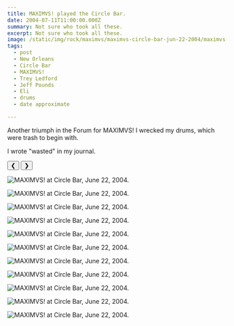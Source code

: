 ```yaml
---
title: MAXIMVS! played the Circle Bar.
date: 2004-07-11T11:00:00.000Z
summary: Not sure who took all these.
excerpt: Not sure who took all these.
image: /static/img/rock/maximvs/maximvs-circle-bar-jun-22-2004/maximvs-allthree-jun-22-2004.jpg
tags:
  - post 
  - New Orleans
  - Circle Bar
  - MAXIMVS!
  - Trey Ledford
  - Jeff Pounds
  - Eli 
  - drums
  - date approximate

---
```


Another triumph in the Forum for MAXIMVS! I wrecked my drums, which were trash to begin with.

I wrote "wasted" in my journal.

<div id="viewport">
    <button id="buttonPrevious">&#10094;</button>
    <button id="buttonNext">&#10095;</button>

![MAXIMVS! at Circle Bar, June 22, 2004.](/static/img/rock/maximvs/maximvs-circle-bar-jun-22-2004/maximvs-csbhoursign-jun-22-2004.jpg "MAXIMVS! at Circle Bar, June 22, 2004.")

![MAXIMVS! at Circle Bar, June 22, 2004.](/static/img/rock/maximvs/maximvs-circle-bar-jun-22-2004/maximvs-allthree-jun-22-2004.jpg "MAXIMVS! at Circle Bar, June 22, 2004.")

![MAXIMVS! at Circle Bar, June 22, 2004.](/static/img/rock/maximvs/maximvs-circle-bar-jun-22-2004/maximvs-andruntre-jun-22-2004.jpg "MAXIMVS! at Circle Bar, June 22, 2004.")

![MAXIMVS! at Circle Bar, June 22, 2004.](/static/img/rock/maximvs/maximvs-circle-bar-jun-22-2004/maximvs-armpit-jun-22-2004.jpg "MAXIMVS! at Circle Bar, June 22, 2004.")

![MAXIMVS! at Circle Bar, June 22, 2004.](/static/img/rock/maximvs/maximvs-circle-bar-jun-22-2004/maximvs-cash-jun-22-2004.jpg "MAXIMVS! at Circle Bar, June 22, 2004.")

![MAXIMVS! at Circle Bar, June 22, 2004.](/static/img/rock/maximvs/maximvs-circle-bar-jun-22-2004/maximvs-dandt-jun-22-2004.jpg "MAXIMVS! at Circle Bar, June 22, 2004.")

![MAXIMVS! at Circle Bar, June 22, 2004.](/static/img/rock/maximvs/maximvs-circle-bar-jun-22-2004/maximvs-elinme-jun-22-2004.jpg "MAXIMVS! at Circle Bar, June 22, 2004.")

![MAXIMVS! at Circle Bar, June 22, 2004.](/static/img/rock/maximvs/aximvs-circle-bar-jun-22-2004/maximvs-jeffvert500-jun-22-2004.jpg "MAXIMVS! at Circle Bar, June 22, 2004.")

![MAXIMVS! at Circle Bar, June 22, 2004.](/static/img/rock/maximvs/maximvs-circle-bar-jun-22-2004/maximvs-maximvsclavnjeff-jun-22-2004.jpg "MAXIMVS! at Circle Bar, June 22, 2004.")

![MAXIMVS! at Circle Bar, June 22, 2004.](/static/img/rock/maximvs/maximvs-circle-bar-jun-22-2004/maximvs-pickanoser-jun-22-2004.jpg "MAXIMVS! at Circle Bar, June 22, 2004.")

![MAXIMVS! at Circle Bar, June 22, 2004.](/static/img/rock/maximvs/maximvs-circle-bar-jun-22-2004/maximvs-truckintro-jun-22-2004.jpg "MAXIMVS! at Circle Bar, June 22, 2004.")

</div>
<div id="caption"></div>

